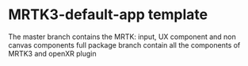 # MRTK3-default-app template
 The master branch contains the MRTK: input, UX component and non canvas components
 full package branch contain all the components of MRTK3 and openXR plugin
